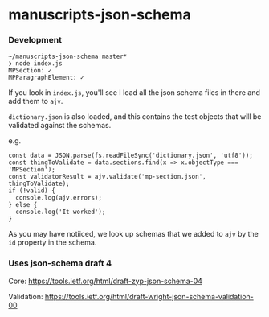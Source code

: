 # manuscripts-json-schema

### Development

```
~/manuscripts-json-schema master*
❯ node index.js
MPSection: ✓
MPParagraphElement: ✓
```

If you look in `index.js`, you'll see I load all the json schema files in there and
add them to `ajv`.

`dictionary.json` is also loaded, and this contains the test objects that will
be validated against the schemas.

e.g.
```
const data = JSON.parse(fs.readFileSync('dictionary.json', 'utf8'));
const thingToValidate = data.sections.find(x => x.objectType === 'MPSection');
const validatorResult = ajv.validate('mp-section.json', thingToValidate);
if (!valid) {
  console.log(ajv.errors);
} else {
  console.log('It worked');
}
```

As you may have notiiced, we look up schemas that we added to `ajv` by the `id`
property in the schema.


### Uses json-schema draft 4

Core: https://tools.ietf.org/html/draft-zyp-json-schema-04

Validation: https://tools.ietf.org/html/draft-wright-json-schema-validation-00
